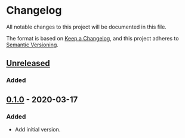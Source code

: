 # Changelog

All notable changes to this project will be documented in this file.

The format is based on [Keep a Changelog](https://keepachangelog.com/en/1.0.0/),
and this project adheres to [Semantic Versioning](https://semver.org/spec/v2.0.0.html).

## [Unreleased]

### Added 

## [0.1.0] - 2020-03-17

### Added

- Add initial version.

[Unreleased]: https://github.com/giantswarm/test-app/tree/master
[0.1.0]: https://github.com/giantswarm/architect-orb/releases/tag/v0.1.0
